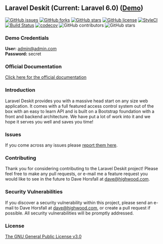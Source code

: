 ## Laravel Deskit (Current: Laravel 6.0) ([Demo](http://134.209.123.206/))

[![GitHub issues](https://img.shields.io/github/issues/highwooddesign/laravel6-deskit)](https://github.com/highwooddesign/laravel6-deskit/issues)
[![GitHub forks](https://img.shields.io/github/forks/highwooddesign/laravel6-deskit)](https://github.com/highwooddesign/laravel6-deskit/network)
[![GitHub stars](https://img.shields.io/github/stars/highwooddesign/laravel6-deskit)](https://github.com/highwooddesign/laravel6-deskit/stargazers)
[![GitHub license](https://img.shields.io/github/license/highwooddesign/laravel6-deskit)](https://github.com/highwooddesign/laravel6-deskit)
[![StyleCI](https://github.styleci.io/repos/223236698/shield?branch=master)](https://github.styleci.io/repos/223236698)
[![Build Status](https://travis-ci.com/highwooddesign/laravel6-deskit.svg?branch=master)](https://travis-ci.com/highwooddesign/laravel6-deskit)
[![codecov](https://codecov.io/gh/highwooddesign/laravel6-deskit/branch/master/graph/badge.svg)](https://codecov.io/gh/highwooddesign/laravel6-deskit)
![GitHub contributors](https://img.shields.io/github/contributors/highwooddesign/laravel6-deskit.svg)
![GitHub stars](https://img.shields.io/github/stars/highwooddesign/laravel6-deskit.svg)

<!---[![Latest Stable Version](https://poser.pugx.org/rappasoft/laravel-boilerplate/v/stable)](https://packagist.org/packages/rappasoft/laravel-boilerplate)-->
<!---[![Latest Unstable Version](https://poser.pugx.org/rappasoft/laravel-boilerplate/v/unstable)](https://packagist.org/packages/rappasoft/laravel-boilerplate)-->

### Demo Credentials

**User:** admin@admin.com  
**Password:** secret

### Official Documentation

[Click here for the official documentation](https://highwood.dev)

### Introduction

Laravel Deskit provides you with a massive head start on any size web application. It comes with a full featured access control system out of the box with an easy to learn API and is built on a Bootstrap foundation with a front and backend architecture. We have put a lot of work into it and we hope it serves you well and saves you time!

### Issues

If you come across any issues please [report them here](https://github.com/highwooddesign/laravel6-deskit/issues).

### Contributing

Thank you for considering contributing to the Laravel Deskit project! Please feel free to make any pull requests, or e-mail me a feature request you would like to see in the future to Dave Horsfall at dave@highwood.com.

### Security Vulnerabilities

If you discover a security vulnerability within this project, please send an e-mail to Dave Horsfall at dave@highwood.com, or create a pull request if possible. All security vulnerabilities will be promptly addressed.

### License

[The GNU General Public License v3.0](https://www.gnu.org/licenses/gpl-3.0.en.html)

